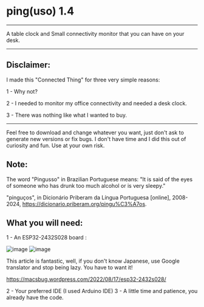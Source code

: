 # ping(uso) 1.4
------------------------------------------------------------------------------------------------------------------------------------------------------------------------------------------------------------------------------------------------
A table clock and Small connectivity monitor that you can have on your desk.

------------------------------------------------------------------------------------------------------------------------------------------------------------------------------------------------------------------------------------------------

Disclaimer:
------------------------------------------------------------------------------------------------------------------------------------------------------------------------------------------------------------------------------------------------
I made this "Connected Thing" for three very simple reasons:

1 - Why not?

2 - I needed to monitor my office connectivity and needed a desk clock.

3 - There was nothing like what I wanted to buy.

------------------------------------------------------------------------------------------------------------------------------------------------------------------------------------------------------------------------------------------------
 Feel free to download and change whatever you want, just don't ask to generate new versions or fix bugs. I don't have time and I did this out of curiosity and fun. Use at your own risk.

Note: 
------------------------------------------------------------------------------------------------------------------------------------------------------------------------------------------------------------------------------------------------
The word "Pingusso" in Brazilian Portuguese means: "It is said of the eyes of someone who has drunk too much alcohol or is very sleepy."

"pinguços", in Dicionário Priberam da Língua Portuguesa [online], 2008-2024, https://dicionario.priberam.org/pingu%C3%A7os.

What you will need:
------------------------------------------------------------------------------------------------------------------------------------------------------------------------------------------------------------------------------------------------

1 - An ESP32-2432S028 board : 

![image](https://github.com/devnemezes/pinguso/assets/169056722/80c9b3f9-97e1-429d-9f18-32ebfd01fe85)
![image](https://github.com/devnemezes/pinguso/assets/169056722/b95bfe82-db33-4162-ba9e-1ca4aaf9d6c9)

This article is fantastic, well, if you don't know Japanese, use Google translator and stop being lazy. You have to want it! 

https://macsbug.wordpress.com/2022/08/17/esp32-2432s028/

2 - Your preferred IDE (I used Arduino IDE)
3 - A little time and patience, you already have the code.
